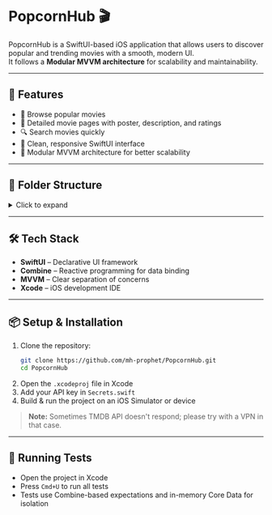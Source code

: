 # PopcornHub 🎬

PopcornHub is a SwiftUI-based iOS application that allows users to discover popular and trending movies with a smooth, modern UI.  
It follows a **Modular MVVM architecture** for scalability and maintainability.

---

## 🚀 Features
- 🎥 Browse popular movies  
- 📄 Detailed movie pages with poster, description, and ratings  
- 🔍 Search movies quickly  
- 💎 Clean, responsive SwiftUI interface  
- 🧩 Modular MVVM architecture for better scalability  

---

## 📂 Folder Structure

<details>
<summary>Click to expand</summary>

```plaintext
📁 PopcornHub/
│
├── 📁 App/                         # Application entry point, assets, and persistence
│   ├── 📝 PopcornHubApp.swift
│   ├── 📁 Assets.xcassets/
│   ├── 📁 PopcornHub.xcdatamodeld/
│   └── 📝 PersistenceController.swift
│
├── 📁 Data/                        # Data layer - API, repositories, entities
│   ├── 📁 API/
│   │   ├── 📝 APIClient.swift
│   │   ├── 📝 Endpoints.swift
│   │   └── 📝 RequestBuilder.swift
│   ├── 📁 Repositories/
│   │   └── 📝 MovieRepository.swift
│   ├── 📁 Entities/
│   │   └── 📝 MovieEntity.swift
│
├── 📁 Domain/                      # Business logic - models, repo implementations, utils
│   ├── 📁 Repositories/
│   │   └── 📝 MovieRepositoryImpl.swift
│   ├── 📝 Models.swift
│   └── 📝 Secrets.swift
│
├── 📁 Presentation/                # UI layer - SwiftUI views, view models, components
│   ├── 📁 Modules/
│   │   ├── 📁 Home/
│   │   │   ├── 📝 HomeView.swift
│   │   │   └── 📝 HomeViewModel.swift
│   │   ├── 📁 MovieDetail/
│   │   │   ├── 📝 MovieDetailView.swift
│   │   │   └── 📝 MovieDetailViewModel.swift
│   │   └── 📁 Shared/
│   │       └── 📁 Components/
│   │           ├── 📝 MovieGridItemView.swift
│   │           ├── 📝 MovieGridView.swift
│   │           └── 📝 PosterPlaceholderView.swift
│
├── 📁 PopcornHubTests/              # Unit tests
│   ├── 📁 Domain/
│   │   └── 📝 ModelTests.swift
│   ├── 📁 Data/
│   │   └── 📝 RepositoryTests.swift
│   ├── 📁 Presentation/
│   │   ├── 📝 HomeViewModelTests.swift
│   │   └── 📝 MovieDetailViewModelTests.swift
│   └── 📁 Mocks/
│       └── 📝 TestDoubles.swift     # All mocks
```
</details>

---

## 🛠 Tech Stack
- **SwiftUI** – Declarative UI framework
- **Combine** – Reactive programming for data binding
- **MVVM** – Clear separation of concerns
- **Xcode** – iOS development IDE

---

## 📦 Setup & Installation
1. Clone the repository:
   ```bash
   git clone https://github.com/mh-prophet/PopcornHub.git
   cd PopcornHub
   ```
2. Open the `.xcodeproj` file in Xcode  
3. Add your API key in `Secrets.swift`  
4. Build & run the project on an iOS Simulator or device  

> **Note:** Sometimes TMDB API doesn't respond; please try with a VPN in that case.

---

## 🧪 Running Tests
- Open the project in Xcode
- Press `Cmd+U` to run all tests
- Tests use Combine-based expectations and in-memory Core Data for isolation
